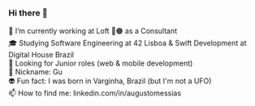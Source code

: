### Hi there 👋

🔭 I’m currently working at Loft 🏢🟠 as a Consultant<br>
🎓 Studying Software Engineering at 42 Lisboa & Swift Development at Digital House Brazil<br>
👯 Looking for Junior roles (web & mobile development)<br>
🤠 Nickname: Gu<br>
👽 Fun fact: I was born in Varginha, Brazil (but I'm not a UFO)<br>
📫 How to find me: linkedin.com/in/augustomessias<br>
